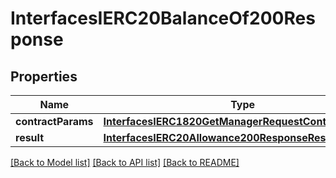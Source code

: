# InterfacesIERC20BalanceOf200Response

## Properties
Name | Type | Description | Notes
------------ | ------------- | ------------- | -------------
**contractParams** | [**InterfacesIERC1820GetManagerRequestContractParams**](InterfacesIERC1820GetManagerRequestContractParams.md) |  | 
**result** | [**InterfacesIERC20Allowance200ResponseResult**](InterfacesIERC20Allowance200ResponseResult.md) |  | 

[[Back to Model list]](../README.md#documentation-for-models) [[Back to API list]](../README.md#documentation-for-api-endpoints) [[Back to README]](../README.md)


